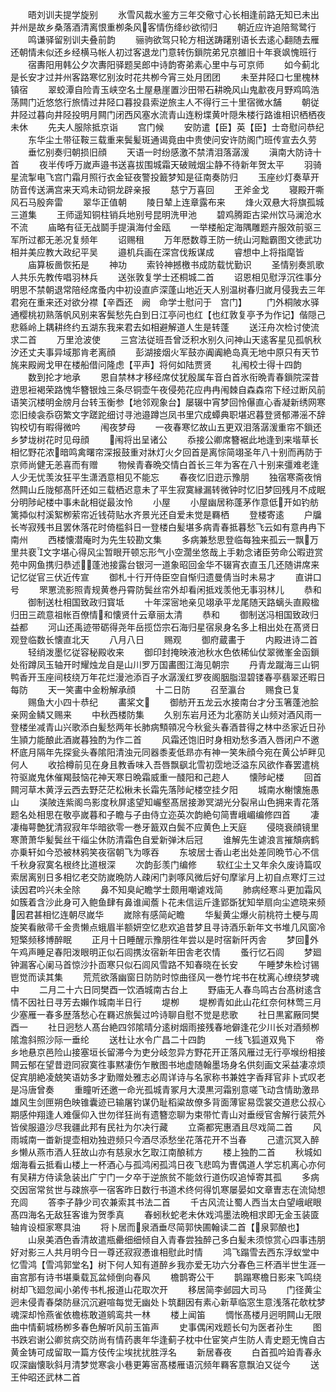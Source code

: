 <!-- { "loadSidebar": true } -->
　　晤刘训夫提学旋别
　　氷雪风裁水鉴方三年交儆寸心长相逢前路无知已未出并州是故乡桑落酒清离恨重栁条风客情伤绛纱欲彻归
　　朝近应许追陪鸳鹭行
　　鸣谦驿留别训夫叠前韵
　　骊驹欲驾只轮方相送踌躇别语长去逺心翻随去雁还朝情未似还乡经横马帐人初过客退龙门意转伤鎻院弟兄京雒旧十年衰飒愧班行
　　宿夀阳用韩公夕次夀阳驿题吴郎中诗韵寄弟素心里中与可京师
　　如今蓟北是长安才过并州客路寒忆别汝时花共栁今宵三处月团团
　　未至井陉口七里槐林镇宿
　　翠蛟潭自险青玉峡空名土屋悬崖置沙田带石耕晩风山鬼歗夜月野鸡鸣浩荡闗门近悠悠行旅情过井陉口暮投县索逆旅主人不得行三十里宿微水舗
　　朝従井陉过暮向井陉投明月闗门闭西风塞水流青山连粉堞黄叶隠朱楼行路谁相识栖栖夜未休
　　先夫人服除抵京诣
　　宫门候
　　安防遣【臣】英【臣】士竒慰问恭纪
　　东华尘土带征鞍三载重来鬓髪斑通谒竟由中贵使问安许防阁门班传宣去久劳
　　垂忆别奏归朝损旧顔
　　天语一时纷感激不禁清泪落潺湲
　　滇南大防诗十首
　　夜半传呼万嵗声邉书送喜拔围城霜天破贼烟尘静不待新年贺太平
　　羽骑星流掣电飞宫门霜月照行衣金钲夜警投籖梦知是征南奏防归
　　玉座纱灯奏草开防音传送满宫来天鸡未动铜龙辟亲报
　　慈宁万喜回
　　玊斧金戈
　　寝殿开嘶风石马殷奔雷
　　翠华正值朝
　　陵日辇上连章露布来
　　烽火双悬大将旗孤城三道集
　　王师遥知铜柱销兵地别号昆明洗甲池
　　碧鸡腾距古梁州饮马澜沧水不流
　　庙略有征无战鬬手提滇海付金瓯
　　一举楼船定海隅雕题卉服效前驱三军所过都无恙况复频年
　　诏赐租
　　万年厯数尊王防一统山河黜霸图文徳武功相并美应教大政纪平吴
　　邉机兵画在深宫伐叛谋成
　　睿想中上将指麾皆
　　庙算板啚恢拓是
　　神功
　　索铃神撼檄书成防载忧勤识
　　圣情别奏凯歌人共乐先教传唱羽林兵
　　送张敦复学士还桐城二首
　　诏恩相见慰浮沉徃事分明思不禁朝退常陪经席蚤内中初设直庐深蓬山地近天人别温树春归嵗月侵我去三年君宛在重来还对欲分襟【辛酉还　阙　命学士慰问于　宫门】
　　门外桐陂水驿通樱桃初熟落帆风别来客鬓愁先白到日江亭问也红【也红敦复亭予为作记】偕隠己悲緜岭上耦耕终约五湖东我来君去如相避解道人生是转蓬
　　送汪舟次检讨使流求二首
　　万里沧波使
　　三宫法従班吾曾泛积水别久问神山天逺客星见孤帆秋汐还丈夫事异域那肯老离顔
　　彭湖接烟火军鼓亦阗阗絶岛真无地中原只有天节旄来殿阙戈甲在楼船借问隆虑【平声】将何如陆贾贤
　　礼闱校士得十四韵
　　数到抡才地承
　　恩自禁林才移经席仗犹殷属车音白首氷衔晩青春鎻院深昔逰思裋褐荣路愧华簪银烛三条尽铜壶午夜侵苑花应冉冉闱棘自森森帘下经过断风前语笑沉楼明金牓月台转玉衡参【地邻观象台】屡辍中宵梦回怜儤直心香凝新绣网寒恋旧绫衾忝窃繁文字蹉跎细讨寻池邉蹲岂凤书里穴成蟫典职堪迟暮登贤郁滞滛不辞钩校切有暇得微吟
　　闱夜梦母
　　一夜春寒忆故山五更双泪落潺湲重帘不鎻还乡梦垅树花时见母顔
　　闱将出呈诸公
　　忝接公卿席簪裾此地逢到来堦草长相忆野花浓暗鸣禽曙帘深报鼓重对牀灯火夕回首是离悰简翊圣年八十别而再防于京师尚健无恙喜而有赠
　　物候青春晩交情白首长三年为客在八十别来彊难老逢人少无忧羡汝狂平生潇洒意相见不能忘
　　春夜忆旧逰示豫朋
　　独宿寒斋夜悄然闗山丘陇郁髙阡还如三载栖迟意未了平生寂寞縁漏转微钟时忆旧梦回残月不成眠分明陟屺楼中事未龀相従最汝怜
　　小屋
　　小屋幽居称蓬茅作意低开如钓舫篱揷似村溪絮栁萦帘近钱荷贴水齐景光还自爱未觉是羇栖
　　登楼寄逺
　　户牖长岑寂残书且罢休落花时倚槛斜日一登楼白髪堪多病青春抵暮愁飞云如有意冉冉下南州
　　西楼懐潜庵时为先生较勘文集
　　多病兼愁思登临每独来孤云一飘万里共裵文字堪心得风尘暂眼开顿忘形气小空濶坐悠哉上手勅念诸臣劳命公暇逰赏苑中网鱼携归恭述蓬池接露台银河一道象昭回金华不辍宵衣直玉几还随讲席来记忆従官三伏近传宣
　　御札十行开侍臣空自惭归遗曼倩当时未易才
　　直讲口号
　　罘罳流影照青规黄巻丹霄防鬓丝帘外却看闲抵戏羡他无事羽林儿
　　恭和
　　御制送杜相国致政归寳坻
　　十年深宻地亲见翊承平龙尾随天路螭头直殿楹归田三疏意祖帐百僚情和懐贤什云章丽太清
　　恭和
　　御制送冯相国致政归益都
　　河山还禹迹带砺得尧年岳揽岱宗石海归星宿泉身名多上相出处在髙贤日观登临数长懐直北天
　　八月八日
　　赐观
　　御府蔵畵于
　　内殿进诗二首
　　轻绡泼墨忆従容秘殿收来
　　御印封掩映液池秋水色依稀仙仗翠微峯金函鎻处衔蹲凤玉轴开时耀烛龙自是山川罗万国畵图江海见朝宗
　　丹青龙蹴海三山铜鸭香开玉座间枝绕万年花烂漫池添百子水潺湲红罗夜阁胭脂湿碧镂春亭翡翠还暇日每防
　　天一笑畵中金粉解承顔
　　十二日防
　　召至瀛台
　　赐食已复
　　赐鱼大小四十恭纪
　　畵桨文
　　御舫开五龙云水接南台才分玉箸蓬池脍亲网金鳞又赐来
　　中秋西楼防集
　　久别东岩月还为北塞防关山频对酒风雨一登楼坐减青山兴歌添白髪愁两年长肺病顦顇况今秋瓮头春酒昔得之林中丞家近日孙生頴力能酿此酒嵗暮独酌为作二首
　　风霜还饱旧时身相劝愁多酒入唇闭户不邀杯底月隔年先探瓮头春隂阳清浊元同器黍麦低昻亦有神一笑朱顔今宛在黄公垆畔见何人
　　收拾樽前见在身且教香味入吾唇飘飖北雪初霑地泛溢东风欲作春罢遣桃符驱嵗鬼休催羯鼓恼花神天寒日晩霜威重一醆阳和己趂人
　　懐陟屺楼
　　回首闗河草木黄浮云西去野茫茫松楸未长霜先落陟屺楼空挂夕阳
　　城南水榭懐施愚山
　　渼陂连紫阁鸟影度秋屏逺望知巗壑髙居接渺冥湖光分裂帛山色拥来青花落题名处相思在敬亭嵗暮和子瞻与子由侍立迩英次韵絶句简曺峨嵋编修四首
　　凄凄梅萼艶犹清寂寂年华暗欲零一巻牙籖双白鬓不应黄色上天庭
　　侵晓衰顔镜里寒萧萧华髪鬓丝干缁尘休防清霜色自爱新弹沐后冠
　　谁解先生谑浪言摧頽病鹤亦乗轩如今恐被林鸦笑夜宿朝飞为啄吞
　　东坡居士香山老出处差同晩节心不信千秋身寂寞名根终比道根深
　　次韵彭羡门编修
　　软红尘土又年余久废诗篇叹索居离别日多相忆老交防嵗晩防人疎闲门剥啄风微后好句摩挲月上初自点寒灯三过读因君吟兴未全除
　　鼻不知臭屺瞻学士颇用嘲谑戏简
　　肺病经寒斗更加霜风如簇着含沙此身可入鲍鱼肆有鼻谁闻薝卜花未信运斤逢郢斲犹知举扇向尘遮晓来频因君甚相忆连朝尽嵗华
　　嵗除有感简屺瞻
　　华髪黄尘爆火前桃符土梗与周旋笑看敝帚千金贵懒点蛾眉半额妍空忆悲欢追昔梦且寻诗酒乐新年文书堆几风窗冷短檠频移博醉眠
　　正月十日睡醒示豫朋徃年尝以是时宿新阡丙舎
　　梦回外午鸡声睡足春阳泼眼明正似石闾携汝宿新年田舎老农情
　　蚤行忆石闾
　　梦廻钟漏客心阑马首惊沙扑靣寒只似石闾风雪路不知春晓在长安
　　午睡梦朱检讨锡鬯觉而读其集
　　荒荒欲落幽窗日防防时惊曲径风一巻竹垞书在枕离心缭绕梦魂中
　　二月二十六日同樊酉一饮酒城南古台上
　　野庙无人春鸟鸣古台髙树逺含情不因社日寻芳去嬾作城南半日行
　　堤栁
　　堤栁青如此山花红奈何林莺三月少塞雁一春多歴落愁心在羇迟旅鬓过吟诗聊自慰不觉是悲歌
　　社日黒窰厰同樊酉一
　　社日迥愁人髙台絶四邻隂晴分逺树烟雨接残春地僻逢花少川长对酒频栁隂澹斜照沙际一垂纶
　　送杜让水令广昌二十四韵
　　一线飞狐道双鳬下
　　帝乡地悬京邑险山接塞垣长留滞今为吏分岐忽异方野花开正落风雁过无行亭堠纷相接闗云郁在望昔逰同寂寞徃事黙凄伤乍散图书地虚随翰墨场身名供刻画文采益凄凉烦促宾朋絶凌兢笑语妨多才勤赠处雅志必周详诗与名家称书兼姓字香拜官非卜式叹老是冯唐曾奏
　　重瞳听还邀一命光孤城青冢月大漠黒河霜别意嗟飞动含情助激昻雄风生剑匣朔色映锥囊迹已输屠钓谋仍耻稻粱故僚多背面薄宦易霑裳交道悲公叔心期感仲翔逢人难偃仰入世勿徉狂尚有遗簪恋聊为束带忙青山对垂绶官舎解行装荒外皆侯服邉沙尽我疆此邦有民社为尔决行藏
　　立斋都宪惠酒且尽戏简二首
　　风雨城南一畨新提壶相劝独逰频只今酒尽添愁坐花落花开不当春
　　己遣沉冥入醉乡懒从燕市酒人狂故山亦有慈泉水乞取江南酿秫方
　　楼上独酌二首
　　秋城如烟海看云抵看山楼上一杯酒心与孤鸿闲孤鸿日夜飞悲鸣为曺偶道人学忘机离心亦何有吴耕方侍读急装出广宁门一夕卒于逆旅贫不能敛行道伤叹追悼寄其孤
　　多病交因宻常贫世与疎旅亭一宿客昨日数行书道术终何得饥寒屡晏如文章曺志在流恸想充闾
　　答李子静少司农兼索其书法二首
　　千古风流让蜀人西当太白望峨岷眼髙四海名无敌狂客谁为贺季真
　　春蚓秋蛇老未休戏鸿墨法晩相求即无金玉装匳轴肯设桓家寒具油
　　将卜居而泉酒垂尽简郭快圃翰读二首【泉郭酿也】
　　山泉美酒色香清故遣瓶罍细细倾自入青春尝独醉己多白髪未须惊赏心四事违朋好对影三人共月明今日一尊还寂寂慿谁相慰此时情
　　鸿飞蹋雪去西东浮蚁堂中忆雪鸿【雪鸿郭堂名】树下何人知有道醉乡我亦爱无功六分春色三杯酒半世生涯一亩宫那有诗书堪乗载瓦盆倾倒向春风
　　檐鹊寄公干
　　鹊蹋寒檐日影来飞鸣绕树却飞廻忽闻小弟传书札报道山花取次开
　　移居简李邺园大司马
　　门径黄尘迥未侵青春棨防昼沉沉避喧每觉无幽处卜筑翻因有素心新草临窓生意浅落花欹枕梦魂深却怜燕雀依檐栋敢道鹓鸾共一林
　　楼上闻笛
　　惆怅髙楼月迥明闗山无限曲中情蓟城杨栁多春色解听风前玉笛声
　　史事偶闲戏题长句为医者孙生
　　图书跌宕谢公卿贫病交防尚有情药裹年华逢蓟子枕中仕宦笑卢生防人青史题无愧自古黄金铸可成留取一篇方伎传尘埃扰扰胜浮名
　　新居春夜
　　白首孤吟廹青春永叹深幽懐耿斜月清梦觉寒衾小巷更筹宻髙楼雁语沉频年羇客意飘泊又従今
　　送王仲昭还武林二首

